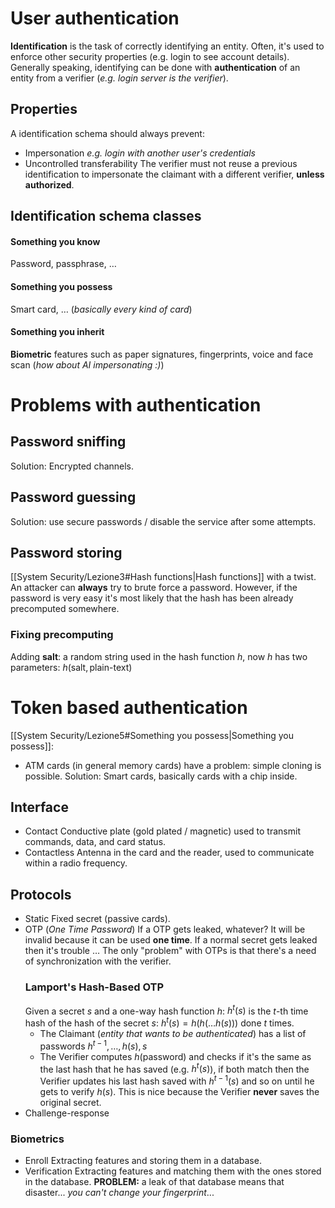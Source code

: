 # User authentication
**Identification** is the task of correctly identifying an entity. Often, it's used to enforce other security properties (e.g. login to see account details). Generally speaking, identifying can be done with **authentication** of an entity from a verifier (*e.g. login server is the verifier*).
## Properties
A identification schema should always prevent:
- Impersonation
  *e.g. login with another user's credentials*
- Uncontrolled transferability
  The verifier must not reuse a previous identification to impersonate the claimant with a different verifier, **unless authorized**.
## Identification schema classes
#### Something you know
Password, passphrase, $\dots$
#### Something you possess
Smart card, $\dots$ (*basically every kind of card*)
#### Something you inherit
**Biometric** features such as paper signatures, fingerprints, voice and face scan (*how about AI impersonating :)*)
# Problems with authentication
## Password sniffing
Solution: Encrypted channels.
## Password guessing
Solution: use secure passwords / disable the service after some attempts.
## Password storing
[[System Security/Lezione3#Hash functions|Hash functions]] with a twist.
An attacker can **always** try to brute force a password.
However, if the password is very easy it's most likely that the hash has been already precomputed somewhere.
### Fixing precomputing
Adding **salt**: a random string used in the hash function $h$, now $h$ has two parameters: $h(\text{salt}, \text{plain-text})$ 
# Token based authentication
[[System Security/Lezione5#Something you possess|Something you possess]]:
- ATM cards (in general memory cards) have a problem: simple cloning is possible.
Solution:
Smart cards, basically cards with a chip inside.
## Interface
- Contact
  Conductive plate (gold plated / magnetic) used to transmit commands, data, and card status.
- Contactless
  Antenna in the card and the reader, used to communicate within a radio frequency.
## Protocols
- Static
  Fixed secret (passive cards).
- OTP (*One Time Password*)
  If a OTP gets leaked, whatever? It will be invalid because it can be used **one time**. If a normal secret gets leaked then it's trouble $\dots$ 
  The only "problem" with OTPs is that there's a need of synchronization with the verifier.
  ### Lamport's Hash-Based OTP
  Given a secret $s$ and a one-way hash function $h$:
  $h^{t}(s)$ is the $t$-th time hash of the hash of the secret $s$:
  $h^{t}(s) = h(h(\dots h(s)))$ done $t$ times.
  - The Claimant (*entity that wants to be authenticated*) has a list of passwords $h^{t-1}, \dots , h(s), s$
  - The Verifier computes $h(\text{password})$ and checks if it's the same as the last hash that he has saved (e.g. $h^t(s)$), if both match then the Verifier updates his last hash saved with $h^{t-1}(s)$ and so on until he gets to verify $h(s)$. This is nice because the Verifier **never** saves the original secret.
- Challenge-response
### Biometrics
- Enroll
  Extracting features and storing them in a database.
- Verification
  Extracting features and matching them with the ones stored in the database.
**PROBLEM:** a leak of that database means that disaster... *you can't change your fingerprint*...